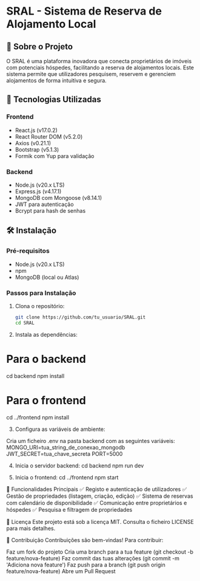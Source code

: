 # SRAL - Sistema de Reserva de Alojamento Local

## 📌 Sobre o Projeto

O SRAL é uma plataforma inovadora que conecta proprietários de imóveis com potenciais hóspedes, facilitando a reserva de alojamentos locais. Este sistema permite que utilizadores pesquisem, reservem e gerenciem alojamentos de forma intuitiva e segura.

## 🚀 Tecnologias Utilizadas

### Frontend
- React.js (v17.0.2)
- React Router DOM (v5.2.0)
- Axios (v0.21.1)
- Bootstrap (v5.1.3)
- Formik com Yup para validação

### Backend
- Node.js (v20.x LTS)
- Express.js (v4.17.1)
- MongoDB com Mongoose (v8.14.1)
- JWT para autenticação
- Bcrypt para hash de senhas

## 🛠️ Instalação

### Pré-requisitos
- Node.js (v20.x LTS)
- npm
- MongoDB (local ou Atlas)

### Passos para Instalação

1. Clona o repositório:
   ```bash
   git clone https://github.com/tu_usuario/SRAL.git
   cd SRAL

2. Instala as dependências:
# Para o backend
 cd backend
 npm install

# Para o frontend
 cd ../frontend
 npm install

3. Configura as variáveis de ambiente:

Cria um ficheiro .env na pasta backend com as seguintes variáveis:
 MONGO_URI=tua_string_de_conexao_mongodb
 JWT_SECRET=tua_chave_secreta
 PORT=5000

4. Inicia o servidor backend:
 cd backend
 npm run dev

5. Inicia o frontend:
 cd ../frontend
 npm start

🎯 Funcionalidades Principais
✅ Registo e autenticação de utilizadores
✅ Gestão de propriedades (listagem, criação, edição)
✅ Sistema de reservas com calendário de disponibilidade
✅ Comunicação entre proprietários e hóspedes
✅ Pesquisa e filtragem de propriedades

📄 Licença
Este projeto está sob a licença MIT. Consulta o ficheiro LICENSE para mais detalhes.

🤝 Contribuição
Contribuições são bem-vindas! Para contribuir:

Faz um fork do projeto
Cria uma branch para a tua feature (git checkout -b feature/nova-feature)
Faz commit das tuas alterações (git commit -m 'Adiciona nova feature')
Faz push para a branch (git push origin feature/nova-feature)
Abre um Pull Request

